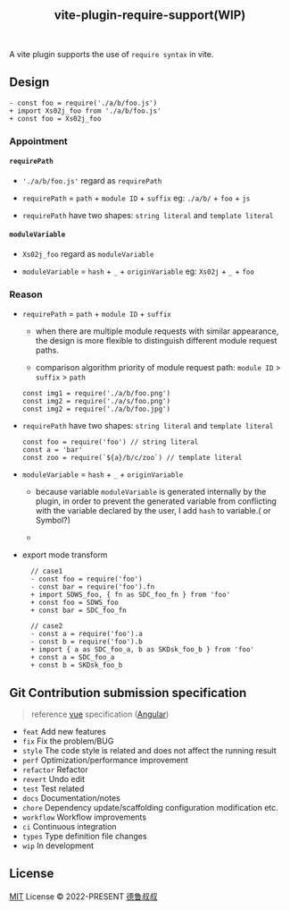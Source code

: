 <br>
<h2 align="center">vite-plugin-require-support(WIP)</h2>
<br>

A vite plugin supports the use of `require syntax` in vite.

## Design

```
- const foo = require('./a/b/foo.js')
+ import Xs02j_foo from './a/b/foo.js'
+ const foo = Xs02j_foo
```

### Appointment

#### `requirePath`

- `'./a/b/foo.js'` regard as `requirePath`

- `requirePath` = `path` + `module ID` + `suffix` eg: `./a/b/` + `foo` + `js`

- `requirePath` have two shapes: `string literal` and `template literal`

#### `moduleVariable`

- `Xs02j_foo` regard as `moduleVariable`

- `moduleVariable` = `hash` + `_` + `originVariable` eg: `Xs02j` + `_` + `foo`

### Reason

- `requirePath` = `path` + `module ID` + `suffix`

  - when there are multiple module requests with similar appearance, the design is more flexible to distinguish different module request paths.

  - comparison algorithm priority of module request path: `module ID` > `suffix` > `path`

  ```
  const img1 = require('./a/b/foo.png')
  const img2 = require('./a/s/foo.png')
  const img2 = require('./a/b/foo.jpg')
  ```

- `requirePath` have two shapes: `string literal` and `template literal`

  ```
  const foo = require('foo') // string literal
  const a = 'bar'
  const zoo = require(`${a}/b/c/zoo`) // template literal
  ```

- `moduleVariable` = `hash` + `_` + `originVariable`

  - because variable `moduleVariable` is generated internally by the plugin, in order to prevent the generated variable from conflicting with the variable declared by the user, I add `hash` to variable.( or Symbol?)
  
  - 

- export mode transform
  
  ```
    // case1
    - const foo = require('foo')
    - const bar = require('foo').fn
    + import SDWS_foo, { fn as SDC_foo_fn } from 'foo'
    + const foo = SDWS_foo
    + const bar = SDC_foo_fn

    // case2
    - const a = require('foo').a
    - const b = require('foo').b
    + import { a as SDC_foo_a, b as SKDsk_foo_b } from 'foo'
    + const a = SDC_foo_a
    + const b = SKDsk_foo_b
  ```


## Git Contribution submission specification

> reference [vue](https://github.com/vuejs/vue/blob/dev/.github/COMMIT_CONVENTION.md) specification ([Angular](https://github.com/conventional-changelog/conventional-changelog/tree/master/packages/conventional-changelog-angular))

- `feat` Add new features
- `fix` Fix the problem/BUG
- `style` The code style is related and does not affect the running result
- `perf` Optimization/performance improvement
- `refactor` Refactor
- `revert` Undo edit
- `test` Test related
- `docs` Documentation/notes
- `chore` Dependency update/scaffolding configuration modification etc.
- `workflow` Workflow improvements
- `ci` Continuous integration
- `types` Type definition file changes
- `wip` In development

## License

[MIT](./LICENSE) License &copy; 2022-PRESENT [德鲁叔叔](https://github.com/chenjiezi)
